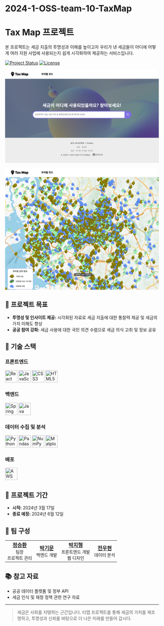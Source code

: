 # 2024-1-OSS-team-10-TaxMap

# Tax Map 프로젝트


본 프로젝트는 세금 지출의 투명성과 이해를 높이고자 우리가 낸 세금들이 어디에 어떻게 여러 지원 사업에 사용되는지 쉽게 시각화하여 제공하는 서비스입니다.

[![Project Status](https://img.shields.io/badge/status-active-brightgreen)](https://example.com)
[![License](https://img.shields.io/badge/license-MIT-blue)](https://opensource.org/licenses/MIT)

![프로젝트 이미지 - 메인 페이지](https://github.com/CSID-DGU/2024-1-OSS-team-10-TaxMap/blob/main/readme_img/mainpage.png)

![프로젝트 이미지 - 지도 페이지](https://github.com/CSID-DGU/2024-1-OSS-team-10-TaxMap/blob/main/readme_img/mappage.png)


## 🎯 프로젝트 목표

- **투명성 및 인사이트 제공:** 시각화된 자료로 세금 지출에 대한 통찰력 제공 및 세금의 가치 이해도 향상
- **공공 참여 강화:** 세금 사용에 대한 국민 의견 수렴으로 세금 의식 고취 및 정보 공유

## 🧰 기술 스택

### 프론트엔드
<div>
  <img src="https://cdn.jsdelivr.net/gh/devicons/devicon/icons/react/react-original.svg" title="React" width="40" height="40"/>
  <img src="https://cdn.jsdelivr.net/gh/devicons/devicon/icons/javascript/javascript-original.svg" title="JavaScript" width="40" height="40"/>
  <img src="https://cdn.jsdelivr.net/gh/devicons/devicon/icons/css3/css3-original.svg" title="CSS3" width="40" height="40"/>
  <img src="https://cdn.jsdelivr.net/gh/devicons/devicon/icons/html5/html5-original.svg" title="HTML5" width="40" height="40"/>
</div>

### 백엔드
<div>
  <img src="https://cdn.jsdelivr.net/gh/devicons/devicon/icons/spring/spring-original.svg" title="Spring" width="40" height="40"/>
  <img src="https://cdn.jsdelivr.net/gh/devicons/devicon/icons/java/java-original.svg" title="Java" width="40" height="40"/>
</div>

### 데이터 수집 및 분석
<div>
 <img src="https://cdn.jsdelivr.net/gh/devicons/devicon/icons/python/python-original.svg" title="Python" width="40" height="40"/>
  <img src="https://cdn.jsdelivr.net/gh/devicons/devicon/icons/pandas/pandas-original.svg" title="Pandas" width="40" height="40"/>
  <img src="https://cdn.jsdelivr.net/gh/devicons/devicon/icons/numpy/numpy-original.svg" title="NumPy" width="40" height="40"/>
  <img src="https://cdn.jsdelivr.net/gh/devicons/devicon/icons/matplotlib/matplotlib-original.svg" title="Matplotlib" width="40" height="40"/>
</div>

### 배포
<div>
    <img src="https://cdn.jsdelivr.net/gh/devicons/devicon/icons/amazonwebservices/amazonwebservices-original-wordmark.svg" title="AWS" width="40" height="40"/>
</div>

## 🚀 프로젝트 기간

- **시작:** 2024년 3월 17일
- **종료 예정:** 2024년 6월 12일

## 👥 팀 구성

<table>
  <tr>
    <td align="center">
      <a href="">
        <big><b>정승환</b></big>
      </a>
      <br />
      팀장
      <br />
      프로젝트 관리
    </td>
    <td align="center">
      <a href="">
        <big><b>박기문</b></big>
      </a>
      <br />
      백엔드 개발
    </td>
    <td align="center">
      <a href="">
        <big><b>박지형</b></big>
      </a>
      <br />
      프론트엔드 개발
      <br />
      웹 디자인  
    </td>
    <td align="center">
      <a href="">
        <big><b>전우현</b></big>
      </a>
      <br />
      데이터 분석    
    </td>
  </tr>
</table>

## 📚 참고 자료

- 공공 데이터 플랫폼 및 정부 API 
- 세금 인식 및 재정 정책 관련 연구 자료

---

> 세금은 사회를 지탱하는 근간입니다. 티맵 프로젝트를 통해 세금의 가치를 재조명하고, 투명성과 신뢰를 바탕으로 더 나은 미래를 만들어 갑시다.

